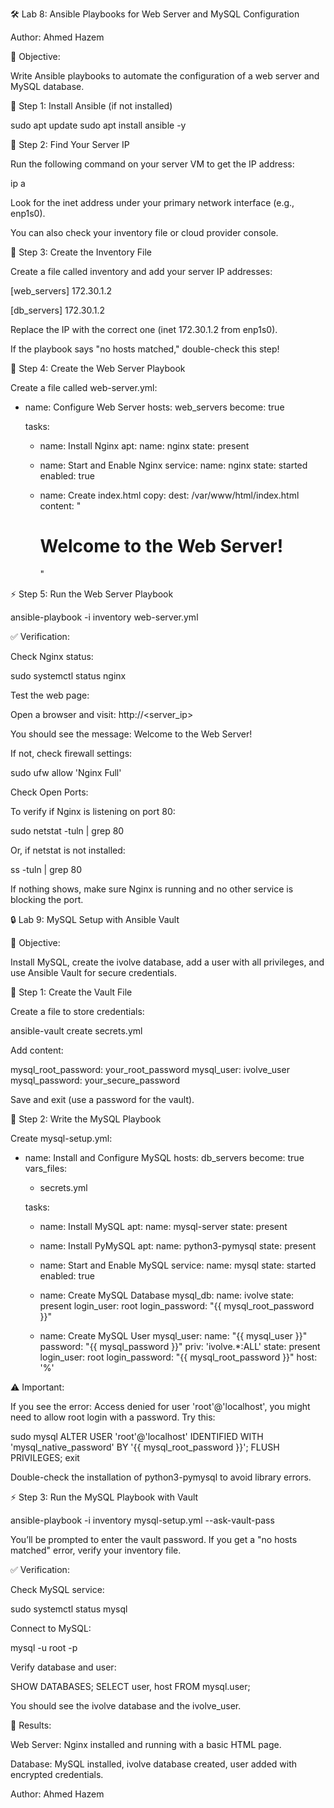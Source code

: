 🛠️ Lab 8: Ansible Playbooks for Web Server and MySQL Configuration

Author: Ahmed Hazem

📌 Objective:

Write Ansible playbooks to automate the configuration of a web server and MySQL database.

🚀 Step 1: Install Ansible (if not installed)

sudo apt update
sudo apt install ansible -y

📜 Step 2: Find Your Server IP

Run the following command on your server VM to get the IP address:

ip a

Look for the inet address under your primary network interface (e.g., enp1s0).

You can also check your inventory file or cloud provider console.

📜 Step 3: Create the Inventory File

Create a file called inventory and add your server IP addresses:

[web_servers]
172.30.1.2

[db_servers]
172.30.1.2

Replace the IP with the correct one (inet 172.30.1.2 from enp1s0).

If the playbook says "no hosts matched," double-check this step!

📜 Step 4: Create the Web Server Playbook

Create a file called web-server.yml:

- name: Configure Web Server
  hosts: web_servers
  become: true

  tasks:
    - name: Install Nginx
      apt:
        name: nginx
        state: present

    - name: Start and Enable Nginx
      service:
        name: nginx
        state: started
        enabled: true

    - name: Create index.html
      copy:
        dest: /var/www/html/index.html
        content: "<h1>Welcome to the Web Server!</h1>"

⚡ Step 5: Run the Web Server Playbook

ansible-playbook -i inventory web-server.yml

✅ Verification:

Check Nginx status:

sudo systemctl status nginx

Test the web page:

Open a browser and visit: http://<server_ip>

You should see the message: Welcome to the Web Server!

If not, check firewall settings:

sudo ufw allow 'Nginx Full'

Check Open Ports:

To verify if Nginx is listening on port 80:

sudo netstat -tuln | grep 80

Or, if netstat is not installed:

ss -tuln | grep 80

If nothing shows, make sure Nginx is running and no other service is blocking the port.

🔒 Lab 9: MySQL Setup with Ansible Vault

📌 Objective:

Install MySQL, create the ivolve database, add a user with all privileges, and use Ansible Vault for secure credentials.

🔑 Step 1: Create the Vault File

Create a file to store credentials:

ansible-vault create secrets.yml

Add content:

mysql_root_password: your_root_password
mysql_user: ivolve_user
mysql_password: your_secure_password

Save and exit (use a password for the vault).

📜 Step 2: Write the MySQL Playbook

Create mysql-setup.yml:

- name: Install and Configure MySQL
  hosts: db_servers
  become: true
  vars_files:
    - secrets.yml

  tasks:
    - name: Install MySQL
      apt:
        name: mysql-server
        state: present

    - name: Install PyMySQL
      apt:
        name: python3-pymysql
        state: present

    - name: Start and Enable MySQL
      service:
        name: mysql
        state: started
        enabled: true

    - name: Create MySQL Database
      mysql_db:
        name: ivolve
        state: present
        login_user: root
        login_password: "{{ mysql_root_password }}"

    - name: Create MySQL User
      mysql_user:
        name: "{{ mysql_user }}"
        password: "{{ mysql_password }}"
        priv: 'ivolve.*:ALL'
        state: present
        login_user: root
        login_password: "{{ mysql_root_password }}"
        host: '%'

⚠️ Important:

If you see the error: Access denied for user 'root'@'localhost', you might need to allow root login with a password. Try this:

sudo mysql
ALTER USER 'root'@'localhost' IDENTIFIED WITH 'mysql_native_password' BY '{{ mysql_root_password }}';
FLUSH PRIVILEGES;
exit

Double-check the installation of python3-pymysql to avoid library errors.

⚡ Step 3: Run the MySQL Playbook with Vault

ansible-playbook -i inventory mysql-setup.yml --ask-vault-pass

You’ll be prompted to enter the vault password. If you get a "no hosts matched" error, verify your inventory file.

✅ Verification:

Check MySQL service:

sudo systemctl status mysql

Connect to MySQL:

mysql -u root -p

Verify database and user:

SHOW DATABASES;
SELECT user, host FROM mysql.user;

You should see the ivolve database and the ivolve_user.

🎯 Results:

Web Server: Nginx installed and running with a basic HTML page.

Database: MySQL installed, ivolve database created, user added with encrypted credentials.

Author: Ahmed Hazem
